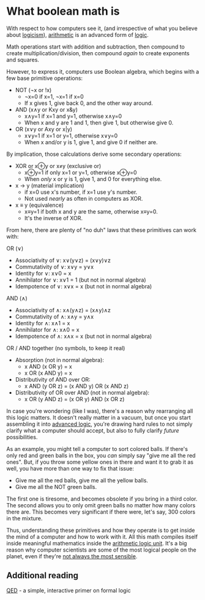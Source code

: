 
# What boolean math is

With respect to how computers see it, (and irrespective of what you believe about [logicism](glossary-philosophy.md)), [arithmetic](math.md) is an advanced form of [logic](logic.md).

Math operations start with addition and subtraction, then compound to create multiplication/division, then compound *again* to create exponents and squares.

However, to express it, computers use Boolean algebra, which begins with a few base primitive operations:

- NOT (¬x or !x)
  - ¬x=0 if x=1, ¬x=1 if x=0
  - If x gives 1, give back 0, and the other way around.
- AND (x∧y or Kxy or x&y)
  - x∧y=1 if x=1 and y=1, otherwise x∧y=0
  - When x and y are 1 and 1, then give 1, but otherwise give 0.
- OR (x∨y or Axy or x|y)
  - x∨y=1 if x=1 or y=1, otherwise x∨y=0
  - When x and/or y is 1, give 1, and give 0 if neither are.

By implication, those calculations derive some secondary operations:

- XOR or x⊕y or x≠y (exclusive or)
  - x⊕y=1 if only x=1 or y=1, otherwise x⊕y=0
  - When *only* x or y is 1, give 1, and 0 for everything else.
- x → y (material implication)
  - if x=0 use x's number, if x=1 use y's number.
  - Not used *nearly* as often in computers as XOR.
- x ≡ y (equivalence)
  - x≡y=1 if both x and y are the same, otherwise x≡y=0.
  - It's the inverse of XOR.

From here, there are plenty of "no duh" laws that these primitives can work with:

OR (∨)

- Associativity of ∨: x∨(y∨z) = (x∨y)∨z
- Commutativity of ∨: x∨y = y∨x
- Identity for ∨: x∨0 = x
- Annihilator for ∨: x∨1 = 1 (but not in normal algebra)
- Idempotence of ∨: x∨x = x (but not in normal algebra)

AND (∧)

- Associativity of ∧: x∧(y∧z) = (x∧y)∧z
- Commutativity of ∧: x∧y = y∧x
- Identity for ∧: x∧1 = x
- Annihilator for ∧: x∧0 = x
- Idempotence of ∧: x∧x = x (but not in normal algebra)

OR / AND together (no symbols, to keep it real)

- Absorption (not in normal algebra):
  - x AND (x OR y) = x
  - x OR (x AND y) = x
- Distributivity of AND over OR:
  - x AND (y OR z) = (x AND y) OR (x AND z)
- Distributivity of OR over AND (not in normal algebra):
  - x OR (y AND z) = (x OR y) AND (x OR z)

In case you're wondering (like I was), there's a reason why rearranging all this logic matters. It doesn't really matter in a vacuum, but once you start assembling it into [advanced logic](computers-alu.md), you're drawing hard rules to not simply clarify what a computer should accept, but also to fully clarify *future* possibilities.

As an example, you might tell a computer to sort colored balls. If there's only red and green balls in the box, you *can* simply say "give me all the red ones". But, if you throw some yellow ones in there and want it to grab it as well, you have more than one way to fix that issue:

- Give me all the red balls, give me all the yellow balls.
- Give me all the NOT green balls.

The first one is tiresome, and becomes obsolete if you bring in a third color. The second allows you to only omit green balls no matter how many colors there are. This becomes very significant if there were, let's say, 300 colors in the mixture.

Thus, understanding these primitives and how they operate is to get inside the mind of a computer and how to work with it. All this math compiles itself inside meaningful mathematics inside the [arithmetic logic unit](computers-alu.md). It's a big reason why computer scientists are some of the most logical people on the planet, even if they're [not always the most sensible](trends.md).

## Additional reading

[QED](https://teorth.github.io/QED/) - a simple, interactive primer on formal logic
